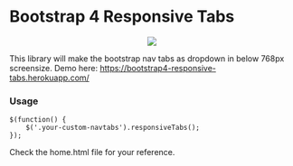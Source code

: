 # Bootstrap 4 Responsive Tabs

<p align="center">
  <img src="assets/demo.jpg" style="max-width:200px;">
</p>


This library will make the bootstrap nav tabs as dropdown in below 768px screensize. Demo here: <a href="https://bootstrap4-responsive-tabs.herokuapp.com/">https://bootstrap4-responsive-tabs.herokuapp.com/</a>


<h3>Usage</h3>

<pre><code>$(function() {
	$('.your-custom-navtabs').responsiveTabs();
});
</code></pre>


Check the home.html file for your reference.

